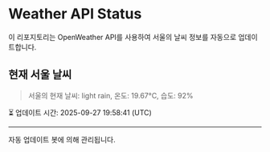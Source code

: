 
# Weather API Status

이 리포지토리는 OpenWeather API를 사용하여 서울의 날씨 정보를 자동으로 업데이트합니다.

## 현재 서울 날씨
> 서울의 현재 날씨: light rain, 온도: 19.67°C, 습도: 92%

⏳ 업데이트 시간: 2025-09-27 19:58:41 (UTC)

---
자동 업데이트 봇에 의해 관리됩니다.
